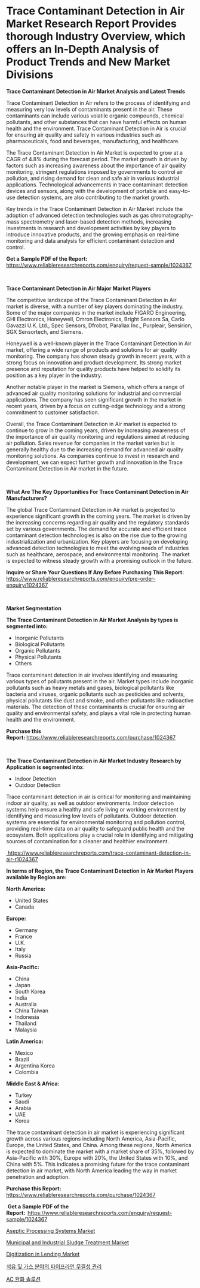 <p><h1>Trace Contaminant Detection in Air Market Research Report Provides thorough Industry Overview, which offers an In-Depth Analysis of Product Trends and New Market Divisions</h1></p><p><strong>Trace Contaminant Detection in Air Market Analysis and Latest Trends</strong></p>
<p><p>Trace Contaminant Detection in Air refers to the process of identifying and measuring very low levels of contaminants present in the air. These contaminants can include various volatile organic compounds, chemical pollutants, and other substances that can have harmful effects on human health and the environment. Trace Contaminant Detection in Air is crucial for ensuring air quality and safety in various industries such as pharmaceuticals, food and beverages, manufacturing, and healthcare.</p><p>The Trace Contaminant Detection in Air Market is expected to grow at a CAGR of 4.8% during the forecast period. The market growth is driven by factors such as increasing awareness about the importance of air quality monitoring, stringent regulations imposed by governments to control air pollution, and rising demand for clean and safe air in various industrial applications. Technological advancements in trace contaminant detection devices and sensors, along with the development of portable and easy-to-use detection systems, are also contributing to the market growth.</p><p>Key trends in the Trace Contaminant Detection in Air Market include the adoption of advanced detection technologies such as gas chromatography-mass spectrometry and laser-based detection methods, increasing investments in research and development activities by key players to introduce innovative products, and the growing emphasis on real-time monitoring and data analysis for efficient contaminant detection and control.</p></p>
<p><strong>Get a Sample PDF of the Report:&nbsp;</strong> <a href="https://www.reliableresearchreports.com/enquiry/request-sample/1024367">https://www.reliableresearchreports.com/enquiry/request-sample/1024367</a></p>
<p>&nbsp;</p>
<p><strong>Trace Contaminant Detection in Air Major Market Players</strong></p>
<p><p>The competitive landscape of the Trace Contaminant Detection in Air market is diverse, with a number of key players dominating the industry. Some of the major companies in the market include FIGARO Engineering, GHI Electronics, Honeywell, Omron Electronics, Bright Sensors Sa, Carlo Gavazzi U.K. Ltd., Spec Sensors, Dfrobot, Parallax Inc., Purpleair, Sensirion, SGX Sensortech, and Siemens.</p><p>Honeywell is a well-known player in the Trace Contaminant Detection in Air market, offering a wide range of products and solutions for air quality monitoring. The company has shown steady growth in recent years, with a strong focus on innovation and product development. Its strong market presence and reputation for quality products have helped to solidify its position as a key player in the industry.</p><p>Another notable player in the market is Siemens, which offers a range of advanced air quality monitoring solutions for industrial and commercial applications. The company has seen significant growth in the market in recent years, driven by a focus on cutting-edge technology and a strong commitment to customer satisfaction.</p><p>Overall, the Trace Contaminant Detection in Air market is expected to continue to grow in the coming years, driven by increasing awareness of the importance of air quality monitoring and regulations aimed at reducing air pollution. Sales revenue for companies in the market varies but is generally healthy due to the increasing demand for advanced air quality monitoring solutions. As companies continue to invest in research and development, we can expect further growth and innovation in the Trace Contaminant Detection in Air market in the future.</p></p>
<p>&nbsp;</p>
<p><strong>What Are The Key Opportunities For Trace Contaminant Detection in Air Manufacturers?</strong></p>
<p><p>The global Trace Contaminant Detection in Air market is projected to experience significant growth in the coming years. The market is driven by the increasing concerns regarding air quality and the regulatory standards set by various governments. The demand for accurate and efficient trace contaminant detection technologies is also on the rise due to the growing industrialization and urbanization. Key players are focusing on developing advanced detection technologies to meet the evolving needs of industries such as healthcare, aerospace, and environmental monitoring. The market is expected to witness steady growth with a promising outlook in the future.</p></p>
<p><strong>Inquire or Share Your Questions If Any Before Purchasing This Report:</strong> <a href="https://www.reliableresearchreports.com/enquiry/pre-order-enquiry/1024367">https://www.reliableresearchreports.com/enquiry/pre-order-enquiry/1024367</a></p>
<p>&nbsp;</p>
<p><strong>Market Segmentation</strong></p>
<p><strong>The Trace Contaminant Detection in Air Market Analysis by types is segmented into:</strong></p>
<p><ul><li>Inorganic Pollutants</li><li>Biological Pollutants</li><li>Organic Pollutants</li><li>Physical Pollutants</li><li>Others</li></ul></p>
<p><p>Trace contaminant detection in air involves identifying and measuring various types of pollutants present in the air. Market types include inorganic pollutants such as heavy metals and gases, biological pollutants like bacteria and viruses, organic pollutants such as pesticides and solvents, physical pollutants like dust and smoke, and other pollutants like radioactive materials. The detection of these contaminants is crucial for ensuring air quality and environmental safety, and plays a vital role in protecting human health and the environment.</p></p>
<p><strong>Purchase this Report:&nbsp;</strong><a href="https://www.reliableresearchreports.com/purchase/1024367">https://www.reliableresearchreports.com/purchase/1024367</a></p>
<p>&nbsp;</p>
<p><strong>The Trace Contaminant Detection in Air Market Industry Research by Application is segmented into:</strong></p>
<p><ul><li>Indoor Detection</li><li>Outdoor Detection</li></ul></p>
<p><p>Trace contaminant detection in air is critical for monitoring and maintaining indoor air quality, as well as outdoor environments. Indoor detection systems help ensure a healthy and safe living or working environment by identifying and measuring low levels of pollutants. Outdoor detection systems are essential for environmental monitoring and pollution control, providing real-time data on air quality to safeguard public health and the ecosystem. Both applications play a crucial role in identifying and mitigating sources of contamination for a cleaner and healthier environment.</p></p>
<p><a href="https://www.reliableresearchreports.com/trace-contaminant-detection-in-air-r1024367">&nbsp;https://www.reliableresearchreports.com/trace-contaminant-detection-in-air-r1024367</a></p>
<p><strong>In terms of Region, the Trace Contaminant Detection in Air Market Players available by Region are:</strong></p>
<p>
    <p> <strong> North America: </strong>
        <ul>
            <li>United States</li>
            <li>Canada</li>
        </ul>
        </p> 
    <p> <strong> Europe: </strong>
        <ul>
            <li>Germany</li>
            <li>France</li>
            <li>U.K.</li>
            <li>Italy</li>
            <li>Russia</li>
        </ul>
        </p> 
    <p> <strong> Asia-Pacific: </strong>
        <ul>
            <li>China</li>
            <li>Japan</li>
            <li>South Korea</li>
            <li>India</li>
            <li>Australia</li>
            <li>China Taiwan</li>
            <li>Indonesia</li>
            <li>Thailand</li>
            <li>Malaysia</li>
        </ul>
        </p> 
    <p> <strong> Latin America: </strong>
        <ul>
            <li>Mexico</li>
            <li>Brazil</li>
            <li>Argentina Korea</li>
            <li>Colombia</li>
        </ul>
        </p> 
    <p> <strong> Middle East & Africa: </strong>
        <ul>
            <li>Turkey</li>
            <li>Saudi</li>
            <li>Arabia</li>
            <li>UAE</li>
            <li>Korea</li>
        </ul>
    </p>
    </p>
<p><p>The trace contaminant detection in air market is experiencing significant growth across various regions including North America, Asia-Pacific, Europe, the United States, and China. Among these regions, North America is expected to dominate the market with a market share of 35%, followed by Asia-Pacific with 30%, Europe with 20%, the United States with 10%, and China with 5%. This indicates a promising future for the trace contaminant detection in air market, with North America leading the way in market penetration and adoption.</p></p>
<p><strong>Purchase this Report: </strong><a href="https://www.reliableresearchreports.com/purchase/1024367">https://www.reliableresearchreports.com/purchase/1024367</a></p>
<p>&nbsp;<strong>Get a Sample PDF of the Report:&nbsp;&nbsp;</strong><a href="https://www.reliableresearchreports.com/enquiry/request-sample/1024367">https://www.reliableresearchreports.com/enquiry/request-sample/1024367</a></p>
<p><strong></strong></p>
<p><p><a href="https://github.com/DeonteStanton2023/Market-Research-Report-List-2/blob/main/aseptic-processing-systems-market.md">Aseptic Processing Systems Market</a></p><p><a href="https://github.com/ZackaryHalvorson2023/Market-Research-Report-List-2/blob/main/municipal-and-industrial-sludge-treatment-market.md">Municipal and Industrial Sludge Treatment Market</a></p><p><a href="https://github.com/AnnChovey2023/Market-Research-Report-List-2/blob/main/digitization-in-lending-market.md">Digitization in Lending Market</a></p><p><a href="https://github.com/tukangkrupk/Market-Research-Report-List-2/blob/main/880967082566.md">석유 및 가스 분야의 파이프라인 무결성 관리</a></p><p><a href="https://github.com/sarassiksa/Market-Research-Report-List-2/blob/main/230416782567.md">AC 완화 솔루션</a></p></p>